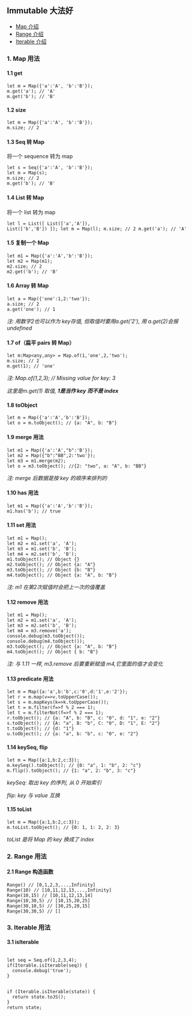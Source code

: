 ## Immutable 大法好

* [Map 介绍](https://github.com/Kennytian/learning-react-native/blob/master/others/first-immutable.md#1-map-用法)
* [Range 介绍](https://github.com/Kennytian/learning-react-native/blob/master/others/first-immutable.md#2-range-用法)
* [Iterable 介绍](https://github.com/Kennytian/learning-react-native/blob/master/others/first-immutable.md#3-Iterable-用法)


### 1. Map 用法
#### 1.1 get
<pre><code>let m = Map({'a':'A', 'b':'B'});
m.get('a'); // 'A'
m.get('b'); // 'B'
</code></pre>

#### 1.2 size
<pre><code>let m = Map({'a':'A', 'b':'B'});
m.size; // 2
</code></pre>

#### 1.3 Seq 转 Map
将一个 sequence 转为 map
<pre><code>let s = Seq({'a':'A', 'b':'B'});
let m = Map(s);
m.size; // 2
m.get('b'); // 'B'
</code></pre>

#### 1.4 List 转 Map
将一个 list 转为 map<pre><code>let l = List([
    List(['a','A']),
    List(['b','B'])
]);
let m = Map(l);
m.size; // 2
m.get('a'); // 'A'
</code></pre>

#### 1.5 复制一个 Map
<pre><code>let m1 = Map({'a':'A','b':'B'});
let m2 = Map(m1);
m2.size; // 2
m2.get('b'); // 'B'
</code></pre>

#### 1.6 Array 转 Map
<pre><code>let a = Map({'one':1,2:'two'});
a.size; // 2
a.get('one'); // 1
</code></pre>
_注: 用数字2也可以作为 key存值, 但取值时要用a.get('2'), 用 a.get(2)会报undefined_

#### 1.7 of（扁平 pairs 转 Map）
<pre><code>let m:Map&ltany,any&gt = Map.of(1,'one',2,'two');
m.size; // 2
m.get(1); // 'one'
</code></pre>
_注: Map.of(1,2,3); // Missing value for key: 3_

_这里是m.get(1) 取值, **1是当作 key 而不是 index**_

#### 1.8 toObject
<pre><code>let m = Map({'a':'A','b':'B'});
let o = m.toObject(); // {a: "A", b: "B"}
</code></pre>

#### 1.9 merge 用法
<pre><code>let m1 = Map({'a':'A',"b":'B'});
let m2 = Map({"b":"BB",2:'two'});
let m3 = m1.merge(m2);
let o = m3.toObject(); //{2: "two", a: "A", b: "BB"}
</code></pre>
_注: merge 后数据是按 key 的顺序来排列的_

#### 1.10 has 用法
<pre><code>let m1 = Map({'a':'A','b':'B'});
m1.has('b'); // true
</code></pre>

#### 1.11 set 用法
<pre><code>let m1 = Map();
let m2 = m1.set('a', 'A');
let m3 = m1.set('b', 'B');
let m4 = m2.set('b', 'B');
m1.toObject(); // Object {}
m2.toObject(); // Object {a: "A"}
m3.toObject(); // Object {b: "B"}
m4.toObject(); // Object {a: "A", b: "B"}
</code></pre>

_注: m1 在第2次赋值时会把上一次的值覆盖_

#### 1.12 remove 用法
<pre><code>let m1 = Map();
let m2 = m1.set('a', 'A');
let m3 = m2.set('b', 'B');
let m4 = m3.remove('a');
console.debug(m3.toObject());
console.debug(m4.toObject());
m3.toObject(); // Object {a: "A", b: "B"}
m4.toObject(); // Object { b: "B"}
</code></pre>

_注: 与 1.11 一样, m3.remove 后要重新赋值 m4,它里面的值才会变化_

#### 1.13 predicate 用法
<pre><code>let m = Map({a:'a',b:'b',c:'0',d:'1',e:'2'});
let r = m.map(v=>v.toUpperCase());
let s = m.mapKeys(k=>k.toUpperCase());
let t = m.filter(f=>f % 2 === 1);
let t = m.filterNot(f=>f % 2 === 1);
r.toObject(); // {a: "A", b: "B", c: "0", d: "1", e: "2"}
s.toObject(); // {A: "a", B: "b", C: "0", D: "1", E: "2"}
t.toObject(); // {d: "1"}
u.toObject(); // {a: "a", b: "b", c: "0", e: "2"}
</code></pre>

#### 1.14 keySeq, flip
<pre><code>let m = Map({a:1,b:2,c:3});
m.keySeq().toObject(); // {0: "a", 1: "b", 2: "c"}
m.flip().toObject(); // {1: "a", 2: "b", 3: "c"}
</code></pre>
_keySeq: 取出 key 的序列, 从 0 开始索引_

_flip: key 与 value 互换_

#### 1.15 toList
<pre><code>let m = Map({a:1,b:2,c:3});
m.toList.toObject(); // {0: 1, 1: 2, 2: 3}
</code></pre>
_toList 是将 Map 的 key 换成了 index_

### 2. Range 用法
#### 2.1 Range 构造函数
<pre><code>Range() // [0,1,2,3,...,Infinity]
Range(10) // [10,11,12,13,...,Infinity]
Range(10,15) // [10,11,12,13,14]
Range(10,30,5) // [10,15,20,25]
Range(30,10,5) // [30,25,20,15]
Range(30,30,5) // []
</code></pre>


### 3. Iterable 用法
#### 3.1 isIterable
<pre><code>
let seq = Seq.of(1,2,3,4);
if(Iterable.isIterable(seq)) {
  console.debug('true');
}
</code></pre>
<pre><code>
if (Iterable.isIterable(state)) {
  return state.toJS();
}
return state;
</code></pre>